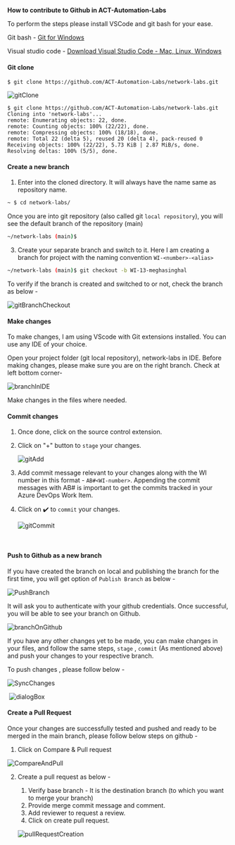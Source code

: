 **How to contribute to Github in ACT-Automation-Labs**

To perform the steps please install VSCode and git bash for your ease. 

Git bash - [Git for Windows](https://gitforwindows.org/)

Visual studio code - [Download Visual Studio Code - Mac, Linux, Windows](https://code.visualstudio.com/Download)

#### Git clone

```shell
$ git clone https://github.com/ACT-Automation-Labs/network-labs.git
```

![gitClone](C:\Office\AKSLabs\Document\gitClone.png)

```shell
$ git clone https://github.com/ACT-Automation-Labs/network-labs.git
Cloning into 'network-labs'...
remote: Enumerating objects: 22, done.
remote: Counting objects: 100% (22/22), done.
remote: Compressing objects: 100% (18/18), done.
remote: Total 22 (delta 5), reused 20 (delta 4), pack-reused 0
Receiving objects: 100% (22/22), 5.73 KiB | 2.87 MiB/s, done.
Resolving deltas: 100% (5/5), done.

```



####  Create a new branch

1) Enter into the cloned directory. It will always have the name same as repository name. 

```bash
~ $ cd network-labs/
```

Once you are into git repository (also called git `local repository`), you will see the default branch of the repository (main)

```bash
~/network-labs (main)$
```

3) Create your separate branch and switch to it. Here I am creating a branch for project with the naming convention `WI-<number>-<alias>`

```bash
~/network-labs (main)$ git checkout -b WI-13-meghasinghal

```

To verify if the branch is created and switched to or not, check the branch as below - 

![gitBranchCheckout](C:\Office\AKSLabs\Document\gitBranchCheckout.png)

#### Make changes

To make changes, I am using VScode with Git extensions installed. You can use any IDE of your choice.  

Open your project folder (git local repository), network-labs in IDE. Before making changes, please make sure you are on the right branch. Check at left bottom corner- 

![branchInIDE](../../../Document/branchInIDE.png)

Make changes in the files where needed. 

#### Commit changes

1. Once done, click on the source control extension. 

2. Click on "+" button to `stage` your changes. 

   ![gitAdd](../../../Document/gitAdd.png)

3. Add commit message relevant to your changes along with the WI number in this format - `AB#<WI-number>`. Appending the commit messages with AB# is important to get the commits tracked in your Azure DevOps Work Item.

4. Click on ✔️ to `commit` your changes. 

   ![gitCommit](../../../Document/gitCommit.png)

   ​

#### Push to Github as a new branch

If you have created the branch on local and publishing the branch for the first time, you will get option of `Publish Branch` as below -

![PushBranch](../../../Document/PushBranch.png)

It will ask you to authenticate with your github credentials. Once successful, you will be able to see your branch on Github.

![branchOnGithub](../../../Document/branchOnGithub.png)

If you have any other changes yet to be made, you can make changes in your files, and follow the same steps, `stage` , `commit`  (As mentioned above) and push your changes to your respective branch. 

To push changes , please follow below - 

![SyncChanges](../../../Document/SyncChanges.png)



​                    ![dialogBox](../../../Document/dialogBox.png)   

#### Create a Pull Request

Once your changes are successfully tested and pushed and ready to be merged in the main branch, please follow below steps on github - 

1. Click on Compare & Pull request

![CompareAndPull](../../../Document/CompareAndPull.png)

2. Create a pull request as below - 

   1. Verify base branch - It is the destination branch (to which you want to merge your branch)
   2. Provide merge commit message and comment.
   3. Add reviewer to request a review.
   4. Click on create pull request.

   ![pullRequestCreation](../../../Document/pullRequestCreation.png) 

